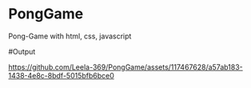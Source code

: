 # PongGame
Pong-Game with html, css, javascript


#Output



https://github.com/Leela-369/PongGame/assets/117467628/a57ab183-1438-4e8c-8bdf-5015bfb6bce0

